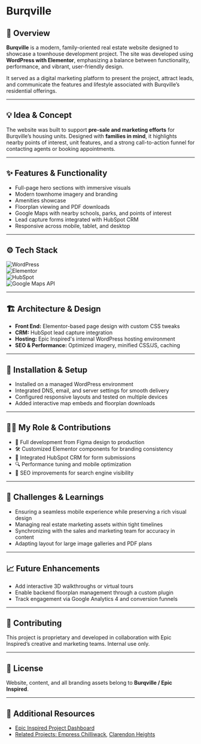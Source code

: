 # **Burqville**  

## 🧭 Overview  
**Burqville** is a modern, family-oriented real estate website designed to showcase a townhouse development project. The site was developed using **WordPress with Elementor**, emphasizing a balance between functionality, performance, and vibrant, user-friendly design.  

It served as a digital marketing platform to present the project, attract leads, and communicate the features and lifestyle associated with Burqville’s residential offerings.

---

## 💡 Idea & Concept  
The website was built to support **pre-sale and marketing efforts** for Burqville’s housing units. Designed with **families in mind**, it highlights nearby points of interest, unit features, and a strong call-to-action funnel for contacting agents or booking appointments.

---

## ✨ Features & Functionality  
- Full-page hero sections with immersive visuals  
- Modern townhome imagery and branding  
- Amenities showcase  
- Floorplan viewing and PDF downloads  
- Google Maps with nearby schools, parks, and points of interest  
- Lead capture forms integrated with HubSpot CRM  
- Responsive across mobile, tablet, and desktop  

---

## ⚙️ Tech Stack  
![WordPress](https://img.shields.io/badge/WordPress-21759B?style=for-the-badge&logo=wordpress&logoColor=white)  
![Elementor](https://img.shields.io/badge/Elementor-92003B?style=for-the-badge&logo=elementor&logoColor=white)  
![HubSpot](https://img.shields.io/badge/HubSpot-FF7A59?style=for-the-badge&logo=hubspot&logoColor=white)  
![Google Maps API](https://img.shields.io/badge/Google%20Maps%20API-4285F4?style=for-the-badge&logo=google-maps&logoColor=white)

---

## 🏗 Architecture & Design  
- **Front End:** Elementor-based page design with custom CSS tweaks  
- **CRM:** HubSpot lead capture integration  
- **Hosting:** Epic Inspired's internal WordPress hosting environment  
- **SEO & Performance:** Optimized imagery, minified CSS/JS, caching  

---

## 🚀 Installation & Setup  
- Installed on a managed WordPress environment  
- Integrated DNS, email, and server settings for smooth delivery  
- Configured responsive layouts and tested on multiple devices  
- Added interactive map embeds and floorplan downloads  

---

## 🧑‍💻 My Role & Contributions  
- 🧱 Full development from Figma design to production  
- 🛠️ Customized Elementor components for branding consistency  
- 🧩 Integrated HubSpot CRM for form submissions  
- 🔍 Performance tuning and mobile optimization  
- 🧬 SEO improvements for search engine visibility  

---

## 🧗 Challenges & Learnings  
- Ensuring a seamless mobile experience while preserving a rich visual design  
- Managing real estate marketing assets within tight timelines  
- Synchronizing with the sales and marketing team for accuracy in content  
- Adapting layout for large image galleries and PDF plans  

---

## 📈 Future Enhancements  
- Add interactive 3D walkthroughs or virtual tours  
- Enable backend floorplan management through a custom plugin  
- Track engagement via Google Analytics 4 and conversion funnels  

---

## 🤝 Contributing  
This project is proprietary and developed in collaboration with Epic Inspired’s creative and marketing teams. Internal use only.

---

## 🪪 License  
Website, content, and all branding assets belong to **Burqville / Epic Inspired**.

---

## 🔗 Additional Resources  
- [Epic Inspired Project Dashboard](../GitHubDashboard.md)  
- [Related Projects: Empress Chilliwack](../EmpressChilliwack.md), [Clarendon Heights](../ClarendonHeights.md)